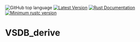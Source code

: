 ![GitHub top language](https://img.shields.io/github/languages/top/ccmlm/vsdb_derive)
[![Latest Version](https://img.shields.io/crates/v/vsdb_derive.svg)](https://crates.io/crates/vsdb_derive)
[![Rust Documentation](https://img.shields.io/badge/api-rustdoc-blue.svg)](https://docs.rs/vsdb_derive)
[![Minimum rustc version](https://img.shields.io/badge/rustc-1.60+-lightgray.svg)](https://github.com/rust-random/rand#rust-version-requirements)

# VSDB_derive
